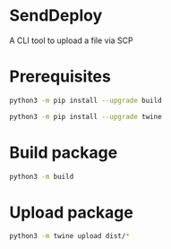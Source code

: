 # SendDeploy

A CLI tool to upload a file via SCP

# Prerequisites

```bash
python3 -m pip install --upgrade build
```

```bash
python3 -m pip install --upgrade twine
```

# Build package

```bash
python3 -m build
```

# Upload package

```bash
python3 -m twine upload dist/*
```
